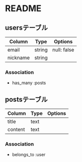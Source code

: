 # README

## usersテーブル
|Column  |Type  |Options    |
|--------|------|-----------|
|email   |string|null: false|
|nickname|string||

### Association
- has_many :posts

## postsテーブル
|Column |Type |Options |
|-------|-----|--------|
|title  |text ||
|content|text ||

### Association
- belongs_to :user


<!--
テーブル:内 --Association先
users:2 --posts
posts:2 --user
-->